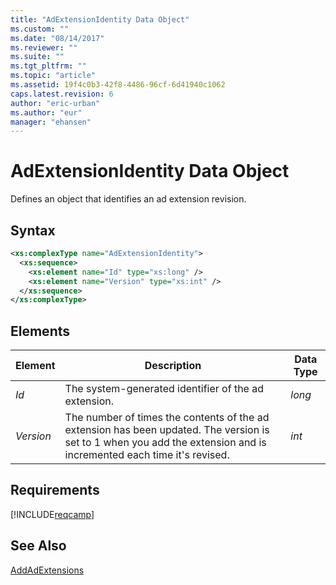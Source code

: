 ```yaml
---
title: "AdExtensionIdentity Data Object"
ms.custom: ""
ms.date: "08/14/2017"
ms.reviewer: ""
ms.suite: ""
ms.tgt_pltfrm: ""
ms.topic: "article"
ms.assetid: 19f4c0b3-42f8-4486-96cf-6d41940c1062
caps.latest.revision: 6
author: "eric-urban"
ms.author: "eur"
manager: "ehansen"
---
```

# AdExtensionIdentity Data Object
Defines an object that identifies an ad extension revision.

## Syntax

```xml
<xs:complexType name="AdExtensionIdentity">
  <xs:sequence>
    <xs:element name="Id" type="xs:long" />
    <xs:element name="Version" type="xs:int" />
  </xs:sequence>
</xs:complexType>
```

## <a name="Elements"></a>Elements

|Element|Description|Data Type|
|-----------|---------------|-------------|
|*Id*|The system-generated identifier of the ad extension.|*long*|
|*Version*|The number of times the contents of the ad extension has been updated. The version is set to 1 when you add the extension and is incremented each time it's revised.|*int*|

## Requirements
[!INCLUDE[reqcamp](../campaign-api/includes/reqcamp.md)]

## See Also
[AddAdExtensions](../campaign-api/addadextensions-service-operation.md)

